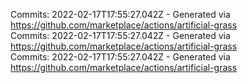 Commits: 2022-02-17T17:55:27.042Z - Generated via https://github.com/marketplace/actions/artificial-grass
<br>
Commits: 2022-02-17T17:55:27.042Z - Generated via https://github.com/marketplace/actions/artificial-grass
<br>
Commits: 2022-02-17T17:55:27.042Z - Generated via https://github.com/marketplace/actions/artificial-grass
<br>
